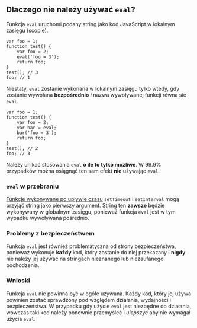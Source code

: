 ## Dlaczego nie należy używać `eval`?

Funkcja `eval` uruchomi podany string jako kod JavaScript w lokalnym zasięgu (scopie).

    var foo = 1;
    function test() {
        var foo = 2;
        eval('foo = 3');
        return foo;
    }
    test(); // 3
    foo; // 1

Niestaty, `eval` zostanie wykonana w lokalnym zasięgu tylko wtedy, gdy zostanie wywołana 
**bezpośrednio** *i* nazwa wywoływanej funkcji równa sie `eval`.  

    var foo = 1;
    function test() {
        var foo = 2;
        var bar = eval;
        bar('foo = 3');
        return foo;
    }
    test(); // 2
    foo; // 3

Należy unikać stosowania `eval` **o ile to tylko możliwe**. W 99.9% przypadków można 
osiągnąć ten sam efekt **nie** używając `eval`.
    
### `eval` w przebraniu

[Funkcje wykonywane po upływie czasu](#other.timeouts) `setTimeout` i `setInterval` 
mogą przyjąć string jako pierwszy argument. String ten **zawsze** będzie wykonywany 
w globalnym zasięgu, ponieważ funkcja `eval` jest w tym wypadku wywoływana pośrednio.

### Problemy z bezpieczeństwem

Funkcja `eval` jest również problematyczna od strony bezpieczeństwa, ponieważ 
wykonuje **każdy** kod, który zostanie do niej przekazany i **nigdy** nie należy
jej używać na stringach nieznanego lub niezaufanego pochodzenia.

### Wnioski

Funkcja `eval` nie powinna być w ogóle używana. Każdy kod, który jej używa
powinien zostać sprawdzony pod względem działania, wydajności i bezpieczeństwa. 
W przypadku gdy użycie `eval` jest niezbędne do działania, wówczas taki kod 
należy ponownie przemyśleć i *ulepszyć* aby nie wymagał użycia `eval`. 


